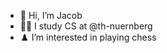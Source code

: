 - :wave:		 	Hi, I’m Jacob
- :man_technologist:		I study CS at @th-nuernberg
- :chess_pawn:			I’m interested in playing chess

<!---
jacobissa/jacobissa is a ✨ special ✨ repository because its `README.md` (this file) appears on your GitHub profile.
You can click the Preview link to take a look at your changes.
--->
